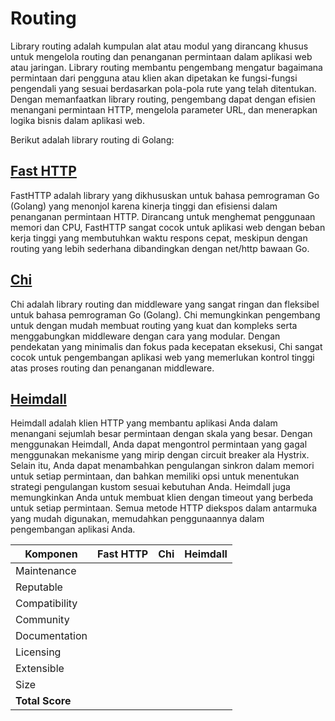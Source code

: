 # Routing

Library routing adalah kumpulan alat atau modul yang dirancang khusus untuk mengelola routing dan penanganan permintaan dalam
aplikasi web atau jaringan. Library routing membantu pengembang mengatur bagaimana permintaan dari pengguna atau klien akan
dipetakan ke fungsi-fungsi pengendali yang sesuai berdasarkan pola-pola rute yang telah ditentukan. Dengan memanfaatkan library
routing, pengembang dapat dengan efisien menangani permintaan HTTP, mengelola parameter URL, dan menerapkan logika bisnis
dalam aplikasi web.

Berikut adalah library routing di Golang:

## [Fast HTTP](https://github.com/valyala/fasthttp)

FastHTTP adalah library yang dikhususkan untuk bahasa pemrograman Go (Golang) yang menonjol karena kinerja tinggi dan efisiensi 
dalam penanganan permintaan HTTP. Dirancang untuk menghemat penggunaan memori dan CPU, FastHTTP sangat cocok untuk aplikasi 
web dengan beban kerja tinggi yang membutuhkan waktu respons cepat, meskipun dengan routing yang lebih sederhana dibandingkan 
dengan net/http bawaan Go.

## [Chi](https://github.com/go-chi/chi)

Chi adalah library routing dan middleware yang sangat ringan dan fleksibel untuk bahasa pemrograman Go (Golang). Chi memungkinkan 
pengembang untuk dengan mudah membuat routing yang kuat dan kompleks serta menggabungkan middleware dengan cara yang modular. 
Dengan pendekatan yang minimalis dan fokus pada kecepatan eksekusi, Chi sangat cocok untuk pengembangan aplikasi web yang 
memerlukan kontrol tinggi atas proses routing dan penanganan middleware.

## [Heimdall](https://github.com/gojek/heimdall)

Heimdall adalah klien HTTP yang membantu aplikasi Anda dalam menangani sejumlah besar permintaan dengan skala yang besar. 
Dengan menggunakan Heimdall, Anda dapat mengontrol permintaan yang gagal menggunakan mekanisme yang mirip dengan circuit 
breaker ala Hystrix. Selain itu, Anda dapat menambahkan pengulangan sinkron dalam memori untuk setiap permintaan, dan bahkan 
memiliki opsi untuk menentukan strategi pengulangan kustom sesuai kebutuhan Anda. Heimdall juga memungkinkan Anda untuk membuat 
klien dengan timeout yang berbeda untuk setiap permintaan. Semua metode HTTP diekspos dalam antarmuka yang mudah digunakan, 
memudahkan penggunaannya dalam pengembangan aplikasi Anda.

| Komponen        | Fast HTTP | Chi | Heimdall |
|-----------------|-----------|-----|----------|
| Maintenance     |           |     |          |
| Reputable       |           |     |          |
| Compatibility   |           |     |          |
| Community       |           |     |          |
| Documentation   |           |     |          |
| Licensing       |           |     |          |
| Extensible      |           |     |          |
| Size            |           |     |          |
| **Total Score** |           |     |          |
